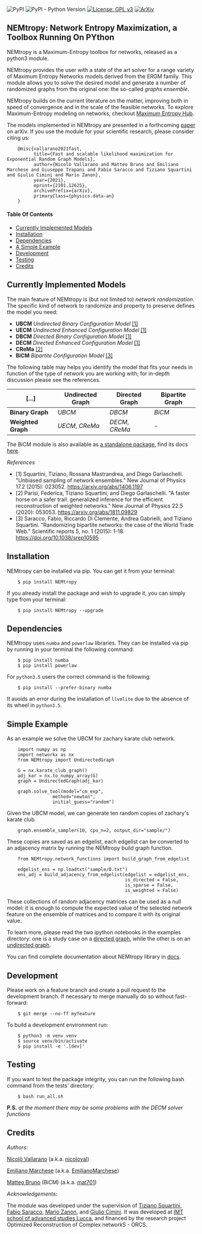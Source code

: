 ![PyPI](https://img.shields.io/pypi/v/nemtropy)
![PyPI - Python Version](https://img.shields.io/pypi/pyversions/nemtropy)
[![License: GPL v3](https://img.shields.io/badge/License-GPLv3-blue.svg)](https://www.gnu.org/licenses/gpl-3.0)
[![ArXiv](https://img.shields.io/badge/ArXiv-2101.12625-red)](https://arxiv.org/abs/2101.12625)

NEMtropy: Network Entropy Maximization, a Toolbox Running On PYthon
-------------------------------------------------------------------

NEMtropy is a Maximum-Entropy toolbox for networks, released as a python3 module. 

NEMtropy provides the user with a state of the art solver for a range variety of Maximum Entropy Networks models derived from the ERGM family.
This module allows you to solve the desired model and generate a number of randomized graphs from the original one: the so-called _graphs ensemble_.

NEMtropy builds on the current literature on the matter, improving both in speed of convergence and in the scale of the feasible networks.
To explore Maximum-Entropy modeling on networks, checkout [Maximum Entropy Hub](https://meh.imtlucca.it/).

The models implemented in NEMtropy are presented in a forthcoming [paper](https://arxiv.org/abs/2101.12625) on arXiv.
If you use the module for your scientific research, please consider citing us:

```
    @misc{vallarano2021fast,
          title={Fast and scalable likelihood maximization for Exponential Random Graph Models}, 
          author={Nicolò Vallarano and Matteo Bruno and Emiliano Marchese and Giuseppe Trapani and Fabio Saracco and Tiziano Squartini and Giulio Cimini and Mario Zanon},
          year={2021},
          eprint={2101.12625},
          archivePrefix={arXiv},
          primaryClass={physics.data-an}
    }
```

#### Table Of Contents
- [Currently Implemented Models](#currently-implemented-models)
- [Installation](#installation)
- [Dependencies](#dependencies)
- [A Simple Example](#simple-example)
- [Development](#development)
- [Testing](#testing)
- [Credits](#credits)

## Currently Implemented Models
The main feature of NEMtropy is (but not limited to) *network randomization*. 
The specific kind of network to randomize and property to preserve defines the model you need:

* **UBCM** *Undirected Binary Configuration Model* [[1]](#1)
* **UECM** *Undirected Enhanced Configuration Model* [[1]](#1)
* **DBCM** *Directed Binary Configuration Model* [[1]](#1)
* **DECM** *Directed Enhanced Configuration Model* [[1]](#1)
* **CReMa** [[2]](#2)
* **BiCM** *Bipartite Configuration Model* [[3]](#3)

The following table may helps you identify the model that fits your needs in function of the type of network you are working with;
for in-depth discussion please see the references.

[...] | Undirected Graph | Directed Graph | Bipartite Graph
----- | ---------------- | -------------- | --------------
**Binary Graph** | *UBCM* | *DBCM* | *BiCM*
**Weighted Graph** | *UECM*, *CReMa*  | *DECM*, *CReMa* | -

The BiCM module is also available as [a standalone package](https://github.com/mat701/BiCM), find its docs [here](https://bipartite-configuration-model.readthedocs.io/en/latest/). 

_References_

* <a id="1">[1]</a>
    Squartini, Tiziano, Rossana Mastrandrea, and Diego Garlaschelli.
    "Unbiased sampling of network ensembles."
    New Journal of Physics 17.2 (2015): 023052.
    https://arxiv.org/abs/1406.1197
* <a id="2">[2]</a>
    Parisi, Federica, Tiziano Squartini, and Diego Garlaschelli.
    "A faster horse on a safer trail: generalized inference for the efficient reconstruction of weighted networks."
    New Journal of Physics 22.5 (2020): 053053.
    https://arxiv.org/abs/1811.09829
* <a id="3">[3]</a>
    Saracco, Fabio, Riccardo Di Clemente, Andrea Gabrielli, and Tiziano Squartini.
	"Randomizing bipartite networks: the case of the World Trade Web." 
	Scientific reports 5, no. 1 (2015): 1-18.
    https://doi.org/10.1038/srep10595


Installation
------------

NEMtropy can be installed via pip. You can get it from your terminal:

```
    $ pip install NEMtropy
```

If you already install the package and wish to upgrade it,
you can simply type from your terminal:

```
    $ pip install NEMtropy --upgrade
```

Dependencies
------------

NEMtropy uses <code>numba</code> and <code>powerlaw</code> libraries. They can be installed via pip by running in your terminal the following command:

```
    $ pip install numba
    $ pip install powerlaw
```

For <code>python3.5</code> users the correct command is the following:

```
    $ pip install --prefer-binary numba
```

It avoids an error during the installation of <code>llvmlite</code> due to 
the absence of its wheel in <code>python3.5</code>.

Simple Example
--------------
As an example we solve the UBCM for zachary karate club network.

```
    import numpy as np
    import networkx as nx
    from NEMtropy import UndirectedGraph

    G = nx.karate_club_graph()
    adj_kar = nx.to_numpy_array(G)
    graph = UndirectedGraph(adj_kar)

    graph.solve_tool(model="cm_exp",
                 method="newton",
                 initial_guess="random")
```

Given the UBCM model, we can generate ten random copies of zachary's karate club.

```
    graph.ensemble_sampler(10, cpu_n=2, output_dir="sample/")
```

These copies are saved as an edgelist, each edgelist can be converted to an
adjacency matrix by running the NEMtropy build graph function.

```
    from NEMtropy.network_functions import build_graph_from_edgelist

    edgelist_ens = np.loadtxt("sample/0.txt")
    ens_adj = build_adjacency_from_edgelist(edgelist = edgelist_ens,
                                            is_directed = False,
                                            is_sparse = False,
                                            is_weighted = False)
```

These collections of random adjacency matrices can be used as a null model:
it is enough to compute the expected value of the selected network feature 
on the ensemble of matrices and to compare it with its original value.

To learn more, please read the two ipython notebooks in the examples directory:
one is a study case on a [directed graph](https://github.com/nicoloval/NEMtropy/blob/master/examples/Directed%20Graphs.ipynb), 
while the other is on an [undirected graph](https://github.com/nicoloval/NEMtropy/blob/master/examples/Undirected%20Graphs.ipynb).

You can find complete documentation about NEMtropy library in [docs](https://nemtropy.readthedocs.io/en/master/index.html).

Development
-----------
Please work on a feature branch and create a pull request to the development 
branch. If necessary to merge manually do so without fast-forward:

```
    $ git merge --no-ff myfeature
```

To build a development environment run:

```
    $ python3 -m venv venv 
    $ source venv/bin/activate 
    $ pip install -e '.[dev]'
```

Testing
-------
If you want to test the package integrity, you can run the following 
bash command from the tests' directory:

```
    $ bash run_all.sh
```

__P.S.__ _at the moment there may be some problems with the DECM solver functions_

Credits
-------

_Authors_:

[Nicolò Vallarano](http://www.imtlucca.it/en/nicolo.vallarano/) (a.k.a. [nicoloval](https://github.com/nicoloval))

[Emiliano Marchese](https://www.imtlucca.it/en/emiliano.marchese/) (a.k.a. [EmilianoMarchese](https://github.com/EmilianoMarchese))

[Matteo Bruno](https://www.imtlucca.it/en/matteo.bruno/) (BiCM) (a.k.a. [mat701](https://github.com/mat701))

_Acknowledgements:_

The module was developed under the supervision of [Tiziano Squartini](http://www.imtlucca.it/en/tiziano.squartini/), [Fabio Saracco](http://www.imtlucca.it/en/fabio.saracco/), [Mario Zanon](http://www.imtlucca.it/it/mario.zanon/), and [Giulio Cimini](https://www.fisica.uniroma2.it/elenco-telefonico/ciminigi/).
It was developed at [IMT school of advanced studies Lucca](https://www.imtlucca.it/), and financed by the research project Optimized Reconstruction of Complex networkS - ORCS.
